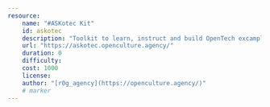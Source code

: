 ```yaml
---
resource:
    name: "#ASKotec Kit"
    id: askotec
    description: "Toolkit to learn, instruct and build OpenTech excamples"
    url: "https://askotec.openculture.agency/"
    duration: 0
    difficulty: 
    cost: 1000
    license: 
    author: "[r0g_agency](https://openculture.agency/)"
    # marker
---
```

